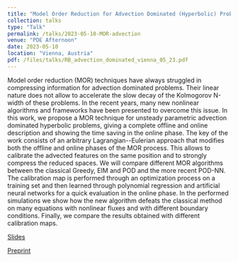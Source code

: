 ```yaml
---
title: "Model Order Reduction for Advection Dominated (Hyperbolic) Problems in an ALE framework"
collection: talks
type: "Talk"
permalink: /talks/2023-05-10-MOR-advection
venue: "PDE Afternoon"
date: 2023-05-10
location: "Vienna, Austria"
pdf: /files/talks/RB_advection_dominated_vienna_05_23.pdf
---
```


Model order reduction (MOR) techniques have always struggled in compressing information for advection dominated problems.
Their linear nature does not allow to accelerate the slow decay of the Kolmogorov N-width of these problems.
In the recent years, many new nonlinear algorithms and frameworks have been presented to overcome this issue.
In this work, we propose a MOR technique for unsteady parametric advection dominated hyperbolic problems, giving a complete offline and online description and showing the time saving in the online phase.
The key of the work consists of an arbitrary Lagrangian--Eulerian approach that modifies both the offline and online phases of the MOR process.
This allows to calibrate the advected features on the same position and to strongly compress the reduced spaces.
We will compare different MOR algorithms between the classical Greedy, EIM and POD and the more recent POD-NN. The calibration map is performed through an optimization process on a training set and then learned through polynomial regression and artificial neural networks for a quick evaluation in the online phase.
In the performed simulations we show how the new algorithm defeats the classical method on many equations with nonlinear fluxes and with different boundary conditions. Finally, we compare the results obtained with different calibration maps.

[Slides](/files/talks/RB_advection_dominated_vienna_05_23.pdf)

[Preprint](/files/publications/Torlo2020MORAdvectionALEMaps.pdf)

